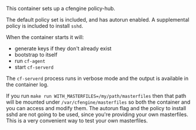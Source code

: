 This container sets up a cfengine policy-hub.

The default policy set is included, and has autorun enabled. A supplemental policy is included to install `sshd`.

When the container starts it will:

* generate keys if they don't already exist
* bootstrap to itself
* run `cf-agent`
* start `cf-serverd`

The `cf-serverd` process runs in verbose mode and the output is available in the container log.

If you run `make run WITH_MASTERFILES=/my/path/masterfiles` then that
path will be mounted under `/var/cfengine/masterfiles` so both the
container and you can access and modify them. The autorun flag and the
policy to install sshd are not going to be used, since you're
providing your own masterfiles. This is a very convenient way to test
your own masterfiles.
